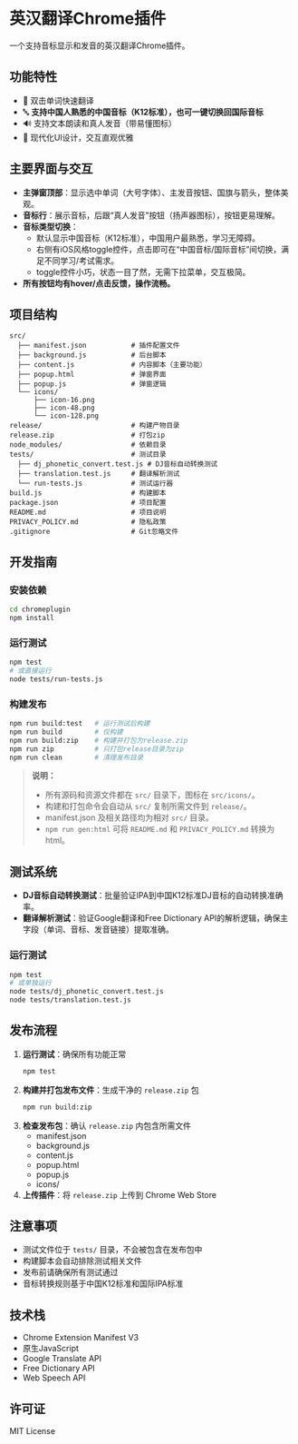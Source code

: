 # 英汉翻译Chrome插件

一个支持音标显示和发音的英汉翻译Chrome插件。

## 功能特性

- 🎯 双击单词快速翻译
- 🔤 **支持中国人熟悉的中国音标（K12标准），也可一键切换回国际音标**
- 🔊 支持文本朗读和真人发音（带易懂图标）
- 🎨 现代化UI设计，交互直观优雅

## 主要界面与交互

- **主弹窗顶部**：显示选中单词（大号字体）、主发音按钮、国旗与箭头，整体美观。
- **音标行**：展示音标，后跟“真人发音”按钮（扬声器图标），按钮更易理解。
- **音标类型切换**：
  - 默认显示中国音标（K12标准），中国用户最熟悉，学习无障碍。
  - 右侧有iOS风格toggle控件，点击即可在“中国音标/国际音标”间切换，满足不同学习/考试需求。
  - toggle控件小巧，状态一目了然，无需下拉菜单，交互极简。
- **所有按钮均有hover/点击反馈，操作流畅。**

## 项目结构

```
src/
  ├── manifest.json           # 插件配置文件
  ├── background.js           # 后台脚本
  ├── content.js              # 内容脚本（主要功能）
  ├── popup.html              # 弹窗界面
  ├── popup.js                # 弹窗逻辑
  └── icons/
      ├── icon-16.png
      ├── icon-48.png
      └── icon-128.png
release/                      # 构建产物目录
release.zip                   # 打包zip
node_modules/                 # 依赖目录
tests/                        # 测试目录
  ├── dj_phonetic_convert.test.js # DJ音标自动转换测试
  ├── translation.test.js     # 翻译解析测试
  └── run-tests.js            # 测试运行器
build.js                      # 构建脚本
package.json                  # 项目配置
README.md                     # 项目说明
PRIVACY_POLICY.md             # 隐私政策
.gitignore                    # Git忽略文件
```

## 开发指南

### 安装依赖

```bash
cd chromeplugin
npm install
```

### 运行测试

```bash
npm test
# 或直接运行
node tests/run-tests.js
```

### 构建发布

```bash
npm run build:test   # 运行测试后构建
npm run build        # 仅构建
npm run build:zip    # 构建并打包为release.zip
npm run zip          # 只打包release目录为zip
npm run clean        # 清理发布目录
```

> **说明：**
> - 所有源码和资源文件都在 `src/` 目录下，图标在 `src/icons/`。
> - 构建和打包命令会自动从 `src/` 复制所需文件到 `release/`。
> - manifest.json 及相关路径均为相对 `src/` 目录。
> - `npm run gen:html` 可将 `README.md` 和 `PRIVACY_POLICY.md` 转换为 html。

## 测试系统

- **DJ音标自动转换测试**：批量验证IPA到中国K12标准DJ音标的自动转换准确率。
- **翻译解析测试**：验证Google翻译和Free Dictionary API的解析逻辑，确保主字段（单词、音标、发音链接）提取准确。

### 运行测试

```bash
npm test
# 或单独运行
node tests/dj_phonetic_convert.test.js
node tests/translation.test.js
```

## 发布流程

1. **运行测试**：确保所有功能正常
   ```bash
   npm test
   ```
2. **构建并打包发布文件**：生成干净的 `release.zip` 包
   ```bash
   npm run build:zip
   ```
3. **检查发布包**：确认 `release.zip` 内包含所需文件
   - manifest.json
   - background.js
   - content.js
   - popup.html
   - popup.js
   - icons/
4. **上传插件**：将 `release.zip` 上传到 Chrome Web Store

## 注意事项

- 测试文件位于 `tests/` 目录，不会被包含在发布包中
- 构建脚本会自动排除测试相关文件
- 发布前请确保所有测试通过
- 音标转换规则基于中国K12标准和国际IPA标准

## 技术栈

- Chrome Extension Manifest V3
- 原生JavaScript
- Google Translate API
- Free Dictionary API
- Web Speech API

## 许可证

MIT License 